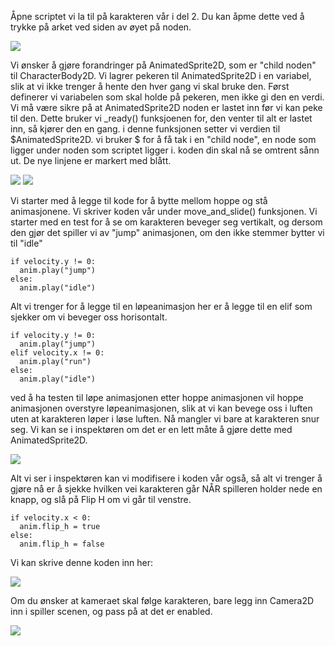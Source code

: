 Åpne scriptet vi la til på karakteren vår i del 2. Du kan åpme dette ved å trykke på arket ved siden av øyet på noden.

![](../3_Animasjon5.png)

Vi ønsker å gjøre forandringer på AnimatedSprite2D, som er "child noden" til CharacterBody2D. Vi lagrer pekeren til AnimatedSprite2D i en variabel, slik at vi ikke trenger å hente den hver gang vi skal bruke den.
Først definerer vi variabelen som skal holde på pekeren, men ikke gi den en verdi. Vi må være sikre på at AnimatedSprite2D noden er lastet inn før vi kan peke til den. Dette bruker vi _ready() funksjoenen for, den venter til alt er lastet inn, så kjører den en gang. i denne funksjonen setter vi verdien til $AnimatedSprite2D. vi bruker $ for å få tak i en "child node", en node som ligger under noden som scriptet ligger i. koden din skal nå se omtrent sånn ut. De nye linjene er markert med blått.

![](../3_Animasjon4.png)
![](../3_Animasjon1.gif)

Vi starter med å legge til kode for å bytte mellom hoppe og stå animasjonene. Vi skriver koden vår under move_and_slide() funksjonen. Vi starter med en test for å se om karakteren beveger seg vertikalt, og dersom den gjør det spiller vi av "jump" animasjonen, om den ikke stemmer bytter vi til "idle"
```gdscript
if velocity.y != 0:
  anim.play("jump")
else:
  anim.play("idle")
```
Alt vi trenger for å legge til en løpeanimasjon her er å legge til en elif som sjekker om vi beveger oss horisontalt.
```gdscript
if velocity.y != 0:
  anim.play("jump")
elif velocity.x != 0:
  anim.play("run")
else:
  anim.play("idle")
```
ved å ha testen til løpe animasjonen etter hoppe animasjonen vil hoppe animasjonen overstyre løpeanimasjonen, slik at vi kan bevege oss i luften uten at karakteren løper i løse luften.
Nå mangler vi bare at karakteren snur seg. Vi kan se i inspektøren om det er en lett måte å gjøre dette med AnimatedSprite2D.

![](../3_Animasjon3.png)

Alt vi ser i inspektøren kan vi modifisere i koden vår også, så alt vi trenger å gjøre nå er å sjekke hvilken vei karakteren går NÅR spilleren holder nede en knapp, og slå på Flip H om vi går til venstre.
```gdscript
if velocity.x < 0:
  anim.flip_h = true
else:
  anim.flip_h = false
```
Vi kan skrive denne koden inn her:

![](../3_Animasjon2.png)

Om du ønsker at kameraet skal følge karakteren, bare legg inn Camera2D inn i spiller scenen, og pass på at det er enabled.

![](../3_Animasjon6.gif)







